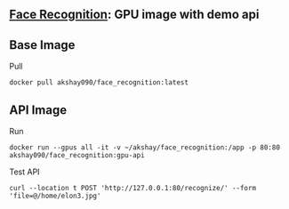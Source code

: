 ## [Face Recognition](https://github.com/ageitgey/face_recognition): GPU image with demo api

## Base Image
Pull
```
docker pull akshay090/face_recognition:latest
```

## API Image

Run 
```
docker run --gpus all -it -v ~/akshay/face_recognition:/app -p 80:80 akshay090/face_recognition:gpu-api
```

Test API
```
curl --location t POST 'http://127.0.0.1:80/recognize/' --form 'file=@/home/elon3.jpg'
```

